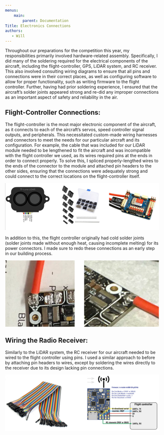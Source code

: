```yaml
---
menus:
    main:
        parent: Documentation
Title: Electronics Connections
authors:
   - Will
---
```


Throughout our preparations for the competition this year, my responsibilities primarily involved hardware-related assembly. Specifically, I did many of the soldering required for the electrical components of the aircraft, including the flight-controller, GPS, LiDAR system, and RC receiver. This also involved consulting wiring diagrams to ensure that all pins and connections were in their correct places, as well as configuring software to allow for proper functionality, such as writing firmware to the flight controller. Further, having had prior soldering experience, I ensured that the aircraft’s solder joints appeared strong and re-did any improper connections as an important aspect of safety and reliability in the air.

## Flight-Controller Connections:

The flight-controller is the most major electronic component of the aircraft, as it connects to each of the aircraft’s servos, speed controller signal outputs, and peripherals. This necessitated custom-made wiring harnesses and connectors to meet the needs for our particular aircraft and its configuration. For example, the cable that was included for our LiDAR module needed to be lengthened to fit the aircraft and was incompatible with the flight controller we used, as its wires required pins at the ends in order to connect properly. To solve this, I spliced properly-lengthed wires to the ends of the connector to the module and attached pin headers to the other sides, ensuring that the connections were adequately strong and could connect to the correct locations on the flight-controller itself.

![Electronics Image](electronics.png)

In addition to this, the flight controller originally had cold solder joints (solder joints made without enough heat, causing incomplete melting) for its power connectors. I made sure to redo these connections as an early step in our building process.

![Soldering fix image](solderBeforeAfter.png "The cold solder joins are shown on the left. The fixed joints are shown on the right.")


## Wiring the Radio Receiver:

Similarly to the LiDAR system, the RC receiver for our aircraft needed to be wired to the flight controller using pins. I used a similar approach to before by attaching pin headers to wires, except by soldering the wires directly to the receiver due to its design lacking pin connections.

![Image of Radio Reciever](reciever.png)









